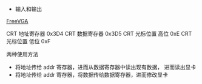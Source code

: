 + 输入和输出


[FreeVGA]()

CRT 地址寄存器 0x3D4
CRT 数据寄存器 0x3D5
CRT 光标位置 高位 0xE
CRT 光标位置 低位 0xF




两种使用方法
+ 将地址传给 addr 寄存器，进而从数据寄存器中读出现有数据， 进而读出显卡
+ 将地址传给 addr 寄存器，将数据传给数据寄存器，进而修改显卡